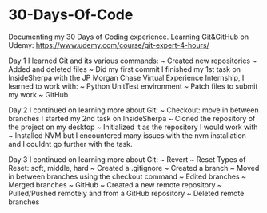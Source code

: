 # 30-Days-Of-Code
Documenting my 30 Days of Coding experience.
Learning Git&GitHub on Udemy: https://www.udemy.com/course/git-expert-4-hours/

Day 1
I learned Git and its various commands:
  ~ Created new repositories
  ~ Added and deleted files
  ~ Did my first commit
I finished my 1st task on InsideSherpa with the JP Morgan Chase Virtual Experience Internship, I learned to work with:
  ~ Python UnitTest environment
  ~ Patch files to submit my work
  ~ GitHub

Day 2 
I continued on learning more about Git:
  ~ Checkout: move in between branches
I started my 2nd task on  InsideSherpa
  ~ Cloned the repository of the project on my desktop
  ~ Initialized it as the repository I would work with
  ~ Installed NVM 
    but I encountered many issues with the nvm installation and I couldnt go further with the task.
   
Day 3 
I continued on learning more about Git:
  ~ Revert
  ~ Reset 
      Types of Reset: soft, middle, hard
  ~ Created a .gitignore
  ~ Created a branch
  ~ Moved in between branches using the checkout command
  ~ Edited branches
  ~ Merged branches
  ~ GitHub
  ~ Created a new remote repository
  ~ Pulled/Pushed remotely and from a GitHub repository
  ~ Deleted remote branches
  
